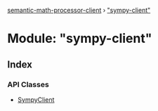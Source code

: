[semantic-math-processor-client](../README.md) › ["sympy-client"](_sympy_client_.md)

# Module: "sympy-client"

## Index

### API Classes

* [SympyClient](../classes/_sympy_client_.sympyclient.md)
